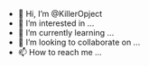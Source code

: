 - 👋 Hi, I’m @KillerOpject
- 👀 I’m interested in ...
- 🌱 I’m currently learning ...
- 💞️ I’m looking to collaborate on ...
- 📫 How to reach me ...

<!---
KillerOpject/KillerOpject is a ✨ special ✨ repository because its `README.md` (this file) appears on your GitHub profile.
You can click the Preview link to take a look at your changes.
--->
